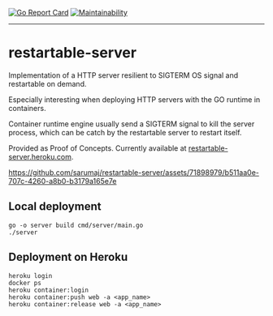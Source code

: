 [![Go Report Card](https://goreportcard.com/badge/github.com/sarumaj/restartable-server)](https://goreportcard.com/report/github.com/sarumaj/restartable-server)
[![Maintainability](https://img.shields.io/codeclimate/maintainability-percentage/sarumaj/restartable-server.svg)](https://codeclimate.com/github/sarumaj/restartable-server/maintainability)

---

# restartable-server

Implementation of a HTTP server resilient to SIGTERM OS signal and restartable on demand.

Especially interesting when deploying HTTP servers with the GO runtime in containers.

Container runtime engine usually send a SIGTERM signal to kill the server process,
which can be catch by the restartable server to restart itself.

Provided as Proof of Concepts. Currently available at [restartable-server.heroku.com](https://restartable-server-a78d4e6a2c84.herokuapp.com/).

https://github.com/sarumaj/restartable-server/assets/71898979/b511aa0e-707c-4260-a8b0-b3179a165e7e

## Local deployment

```
go -o server build cmd/server/main.go
./server
```

## Deployment on Heroku

```
heroku login
docker ps
heroku container:login
heroku container:push web -a <app_name>
heroku container:release web -a <app_name>
```
